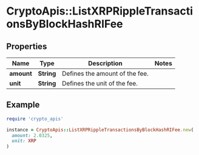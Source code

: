 # CryptoApis::ListXRPRippleTransactionsByBlockHashRIFee

## Properties

| Name | Type | Description | Notes |
| ---- | ---- | ----------- | ----- |
| **amount** | **String** | Defines the amount of the fee. |  |
| **unit** | **String** | Defines the unit of the fee. |  |

## Example

```ruby
require 'crypto_apis'

instance = CryptoApis::ListXRPRippleTransactionsByBlockHashRIFee.new(
  amount: 2.0325,
  unit: XRP
)
```

